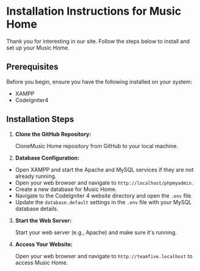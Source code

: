 # Installation Instructions for Music Home

Thank you for interesting in our site. Follow the steps below to install and set up your Music Home.

## Prerequisites

Before you begin, ensure you have the following installed on your system:

- XAMPP
- CodeIgniter4

## Installation Steps

1. **Clone the GitHub Repository:**

   CloneMusic Home repository from GitHub to your local machine.
 
2. **Database Configuration:**
- Open XAMPP and start the Apache and MySQL services if they are not already running.
- Open your web browser and navigate to `http://localhost/phpmyadmin`.
- Create a new database for Music Home.
- Navigate to the CodeIgniter 4 website directory and open the `.env` file.
- Update the `database.default` settings in the `.env` file with your MySQL database details.

3. **Start the Web Server:**

    Start your web server (e.g., Apache) and make sure it's running.

4. **Access Your Website:**

    Open your web browser and navigate to `http://teamfive.localhost` to access Music Home.

